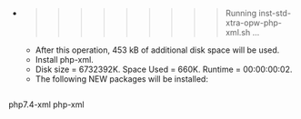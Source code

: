 * >>>>>>>>> Running inst-std-xtra-opw-php-xml.sh ...
  * After this operation, 453 kB of additional disk space will be used.
  * Install php-xml.
  * Disk size = 6732392K. Space Used = 660K. Runtime = 00:00:00:02.
  * The following NEW packages will be installed:
  ```bash
php7.4-xml php-xml
  ```
